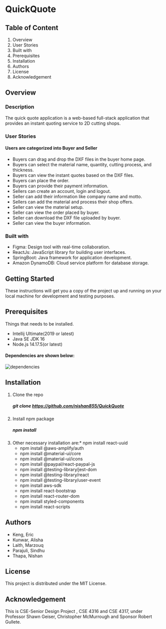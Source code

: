 # QuickQuote
## Table of Content
1.	Overview
2.	User Stories
3.	Built with
4.	Prerequisites
5.	Installation
6.	Authors
7.	License
8.	Acknowledgement
## Overview
### Description
The quick quote application is a web-based full-stack application that provides an instant quoting service to 2D cutting shops.
### User Stories
#### Users are categorized into Buyer and Seller
* Buyers can drag and drop the DXF files in the buyer home page.
* Buyers can select the material name, quantity, cutting process, and thickness.
* Buyers can view the instant quotes based on the DXF files.
* Buyers can place the order.
* Buyers can provide their payment information.
* Sellers can create an account, login and logout.
* Seller can add their information like company name and motto.
* Sellers can add the material and process their shop offers.
* Seller can view the material setup.
* Seller can view the order placed by buyer.
* Seller can download the DXF file uploaded by buyer.
* Seller can view the buyer information.

### Built with
* Figma: Design tool with real-time collaboration.
* ReactJs: JavaScript library for building user interfaces.
* SpringBoot: Java framework for application development.
* Amazon DynamoDB: Cloud service platform for database storage.
## Getting Started
These instructions will get you a copy of the project up and running on your local machine for development and testing purposes.
## Prerequisites
Things that needs to be installed.
* Intellij Ultimate(2019 or latest)
* Java SE JDK 16
* Node.js 14.17.5(or latest)
#### Dependencies are shown below:
![dependencies](https://user-images.githubusercontent.com/58004262/129462293-e27493fa-d01f-4602-88a5-edf0d3f21af6.PNG)
## Installation
1.	Clone the repo
	 ##### git clone  https://github.com/nishan855/QuickQuote
2.	Install npm package
	 ##### npm install
3.	Other necessary installation are:* npm install react-uuid
      * npm install @aws-amplify/auth
	  * npm install @material-ui/core
	  * npm install @material-ui/icons
      * npm install @paypal/react-paypal-js
	  * npm install @testing-library/jest-dom
	  * npm install @testing-library/react
	  * npm install @testing-library/user-event
	  * npm install aws-sdk
	  * npm install react-bootstrap
	  * npm install react-router-dom
	  * npm install styled-components
	  * npm install react-scripts

## Authors
* Keng, Eric  
* Kunwar, Alisha 
* Laith, Marzouq
* Parajuli, Sindhu
* Thapa, Nishan

## License
This project is distributed under the MIT License.

## Acknowledgement
This is CSE-Senior Design Project , CSE 4316 and CSE 4317, under Professor Shawn Geiser, Christopher McMurrough and Sponsor Robert Gullete.











